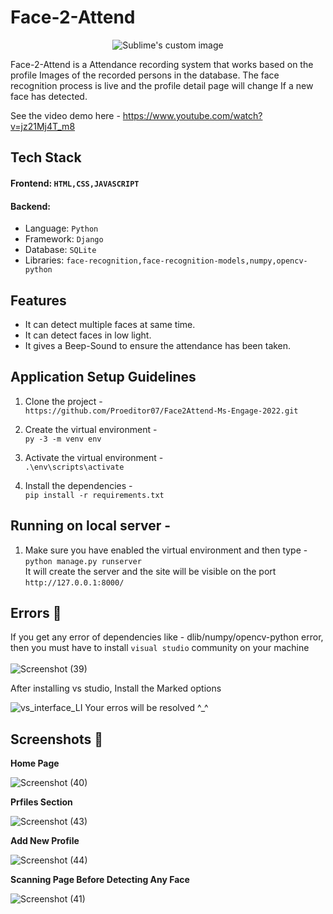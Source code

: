 
# Face-2-Attend

<p align="center">
  <img src="https://user-images.githubusercontent.com/93596441/170276115-71567319-cfdd-4ad6-b489-7bba3eda9997.png"?raw=true" alt="Sublime's custom image"/>
</p>
Face-2-Attend is a Attendance recording system that works based on the profile Images of the recorded persons in the database. The face recognition process is live and the profile detail page will change If a new face has detected.
                                                                                                                                          
See the video demo here - https://www.youtube.com/watch?v=jz21Mj4T_m8
                                                                                                                                          
## Tech Stack                                                                                                                                           
#### Frontend: ```HTML,CSS,JAVASCRIPT```    
#### Backend:
* Language: ```Python```
* Framework: ```Django```                                                                                                                                         
* Database: ```SQLite```
* Libraries: ```face-recognition,face-recognition-models,numpy,opencv-python```                                                                                                                                         
## Features
* It can detect multiple faces at same time.
* It can detect faces in low light.
* It gives a Beep-Sound to ensure the attendance has been taken.                                                                                                                                          
## Application Setup Guidelines                                                                                                                                          
                                                                                                                                          
  1. Clone the project -                                                                                                                                        
  ```https://github.com/Proeditor07/Face2Attend-Ms-Engage-2022.git```
                                                                                                                                          
  2. Create the virtual environment - 
 </br>```py -3 -m venv env```                                                                                                                                            
  
  3. Activate the virtual environment -                                                                                                                               </br>```.\env\scripts\activate```           
                                                                                                                                        
                                                                                                                                          

                                                                                                                                          
  3. Install the dependencies -  
  ```pip install -r requirements.txt```                                                                                                                               
   
  ## Running on local server - 
   
  1. Make sure you have enabled the virtual environment and then type - 
    </br>```python manage.py runserver``` 
    </br>It will create the server and the site will be visible on the port ```http://127.0.0.1:8000/```     
                                                                                                                                                                                                                                                                             
## Errors 🛑
 If you get any error of dependencies like - dlib/numpy/opencv-python error, then you must have to install ```visual studio``` community on your machine</br>  
![Screenshot (39)](https://user-images.githubusercontent.com/73808096/170742475-4d8a8e5a-6d2b-454f-84d5-a64481b7a9a4.png)

                                                                                                                                          
After installing vs studio, Install the Marked options                                                                                                                          
              
 ![vs_interface_LI](https://user-images.githubusercontent.com/73808096/170742922-a8ce501a-c0d8-4d7d-a087-b619c6774c5b.jpg)
Your erros will be resolved ^_^

## Screenshots 📁                                                                                                                                          
**Home Page**
                                                                                                                                          
 ![Screenshot (40)](https://user-images.githubusercontent.com/73808096/170746440-63867f32-1b66-49e1-b617-d1d60ec485b8.png)
 
**Prfiles Section**
                                                                                                                                          
![Screenshot (43)](https://user-images.githubusercontent.com/73808096/170747763-4e225644-a2c6-47b0-b93c-a578a34155fd.png)

**Add New Profile**
 
![Screenshot (44)](https://user-images.githubusercontent.com/73808096/170748354-7ec0a249-eaf6-416e-9312-3b3cfabc749b.png)

**Scanning Page Before Detecting Any Face**
 
![Screenshot (41)](https://user-images.githubusercontent.com/73808096/170749106-cc3fb173-ab80-408f-8f08-57d2df1922e1.png)
                                                                                                                                          
